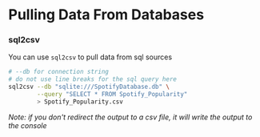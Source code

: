 # Pulling Data From Databases

### sql2csv
You can use `sql2csv` to pull data from sql sources

```bash
# --db for connection string
# do not use line breaks for the sql query here
sql2csv --db "sqlite:///SpotifyDatabase.db" \
        --query "SELECT * FROM Spotify_Popularity"
        > Spotify_Popularity.csv
```
_Note: if you don't redirect the output to a csv file, it will write the output to the console_

